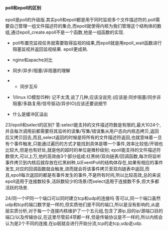 #### poll和epoll的区别
epoll是poll的升级版.其实poll和epoll都是用于同时监视多个文件描述符的.poll需要自己管理一组文件描述符的集合,而epoll就使得内核为我们管理这个结构体的数组,通过epoll_create.epoll不是一个函数,他是一组函数的实现.<br>
* poll布置完监视任务就需要取得监视的结果,而epoll就是用epoll_wait函数进行阻塞监视并返回监视结果.
epoll更成熟.<br>
* nginx和apache对比

* 同步/异步/阻塞/非阻塞的理解
* * 同步互斥
* 1/linux IO模型(5种) 记不太清,说了几种,应该没说完.(应该是:同步阻塞/同步非阻塞/多路复用/信号驱动/异步IO)应该还要说细节

* 什么是缓冲区溢出

23/epoll和select的区别?
答:select能支持的文件描述符数是有限的,最大1024个,并且每次调用前都需要将其监听的读集/写集/错误集从用户态向内核态拷贝,返回后又拷贝回去,而且,select返回的时候是将所有的文件描述符返回,也就意味着一旦有个事件触发,只能通过遍历的方式才能找到具体是哪一个事件,效率比较低/开销也比较大,但是也有好处,就是他的超时的单位是微秒级别;
epoll能支持的文件描述符数很大,可以上万,他的高效由3个部分组成:红黑树/双向链表/回调函数,每次将监听事件拷贝到内核后就存放在红黑树种,以EventPoll的结构体存在,如果有相应的事件发生,对应的回调函数就会触发,进而就会将该事件拷贝至双向链表中返回,而且,epoll每次返回的都是有事件发生的事件,不是所有时间,所以比较高效,总的来说epoll适用于连接数较多,活跃数较少的场景/而select适用于连接数不多,但大多都活跃的场景.

24/同一个IP同一个端口可以同时建立tcp和udp的连接吗
答可以,同一个端口虽然udp和tcp的端口数字是一样的,但实质他们是不同的端口,所以是没有影响的,从底层实质分析,对于每一个连接内核维护了一个五元组,包含了源ip,目的ip/源端口目的端口/以及传输协议,在这里尽管前4项都一样,但是传输协议是不一样的,所以内核会认为是2个不同的连接,在ip层就会进行开始分流,tcp的走tcp,udp走udp.
